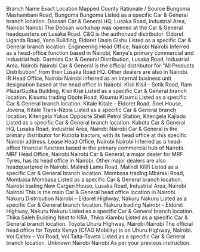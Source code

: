 Branch Name	Exact Location	Mapped County	Rationale / Source
Bungoma	Mashambani Road, Bungoma	Bungoma	Listed as a specific Car & General branch location.
Doosan	Car & General HQ, Lusaka Road, Industrial Area, Nairobi	Nairobi	The Doosan workshop was opened at the Car & General headquarters on Lusaka Road. C&G is the authorized distributor.
Eldoret	Uganda Road, Yana Building, Eldoret	Uasin Gishu	Listed as a specific Car & General branch location.
Engineering	Head Office, Nairobi	Nairobi	Inferred as a head-office function based in Nairobi, Kenya's primary commercial and industrial hub.
Garmins	Car & General Distribution, Lusaka Road, Industrial Area, Nairobi	Nairobi	Car & General is the official distributor for "All Products Distribution" from their Lusaka Road HQ. Other dealers are also in Nairobi.
IR	Head Office, Nairobi	Nairobi	Inferred as an internal business unit designation based at the head office in Nairobi.
Kisii	Kisii – Sotik Road, Ram Plaza/Gudka Building, Kisii	Kisii	Listed as a specific Car & General branch location.
Kisumu trading	Obote Road, Kisumu	Kisumu	Listed as a specific Car & General branch location.
Kitale	Kitale – Eldoret Road, Soet House, Jovena, Kitale	Trans-Nzoia	Listed as a specific Car & General branch location.
Kitengela	Yukos Opposite Shell Petrol Station, Kitengela	Kajiado	Listed as a specific Car & General branch location.
Kubota	Car & General HQ, Lusaka Road, Industrial Area, Nairobi	Nairobi	Car & General is the primary distributor for Kubota tractors, with its head office at this specific Nairobi address.
Lease	Head Office, Nairobi	Nairobi	Inferred as a head-office financial function based in the primary commercial hub of Nairobi.
MRF	Head Office, Nairobi	Nairobi	Car & General, a major dealer for MRF Tyres, has its head office in Nairobi. Other major dealers are also headquartered in Nairobi.
Malindi	Lamu Road, Malindi	Kilifi	Listed as a specific Car & General branch location.
Mombasa trading	Mbaraki Road, Mombasa	Mombasa	Listed as a specific Car & General branch location.
Nairobi trading	New Cargen House, Lusaka Road, Industrial Area, Nairobi	Nairobi	This is the main Car & General head office location in Nairobi.
Nakuru Distribution	Nairobi – Eldoret Highway, Nakuru	Nakuru	Listed as a specific Car & General branch location.
Nakuru trading	Nairobi – Eldoret Highway, Nakuru	Nakuru	Listed as a specific Car & General branch location.
Thika	Saleh Building Next to KRA, Thika	Kiambu	Listed as a specific Car & General branch location.
Toyota	Uhuru Highway, Nairobi	Nairobi	The official head office for Toyota Kenya (CFAO Mobility) is on Uhuru Highway, Nairobi.
Voi	Caltex – Voi Road, Voi	Taita-Taveta	Listed as a specific Car & General branch location.
Unknown	Nairobi	Nairobi	As per your previous instruction.